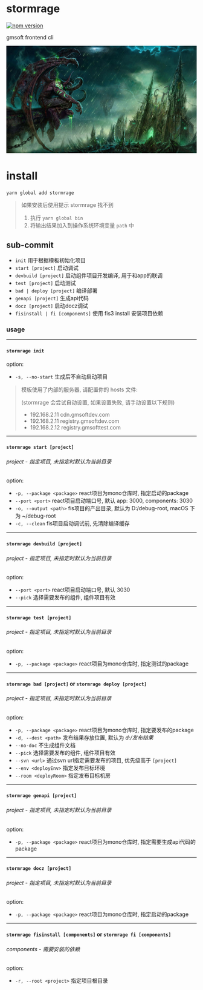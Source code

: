 # stormrage

[![npm version](https://img.shields.io/npm/v/stormrage.svg?style=flat-square)](https://www.npmjs.com/package/stormrage)

gmsoft frontend cli

![Illidan Stormrage](img/Illidan%20Stormrage.jpg)

# install

`yarn global add stormrage`

> 如果安装后使用提示 stormrage 找不到
> 1. 执行 `yarn global bin`
> 2. 将输出结果加入到操作系统环境变量 `path` 中

## sub-commit

- `init` 用于根据模板初始化项目
- `start [project]`  启动调试
- `devbuild [project]` 启动组件项目开发编译, 用于和app的联调
- `test [project]`  启动测试
- `bad | deploy [project]`  编译部署
- `genapi [project]`  生成api代码
- `docz [project]`  启动docz调试
- `fisinstall | fi [components]` 使用 fis3 install 安装项目依赖

### usage

---

#### `stormrage init`

option:
* `-s, --no-start` 生成后不自动启动项目

> 模板使用了内部的服务器, 请配置你的 hosts 文件:
>
> (stormrage 会尝试自动设置, 如果设置失败, 请手动设置以下规则)
>
> - 192.168.2.11 cdn.gmsoftdev.com
> - 192.168.2.11 registry.gmsoftdev.com
> - 192.168.2.12 registry.gmsofttest.com

---

#### `stormrage start [project]`

###### project - 指定项目, 未指定时默认为当前目录

option:
* `-p, --package <package>`  react项目为mono仓库时, 指定启动的package
* `--port <port>`  react项目启动端口号, 默认 app: 3000, components: 3030
* `-o, --output <path>`  fis项目的产出目录, 默认为 D:/debug-root, macOS 下为 ~/debug-root
* `-c, --clean`  fis项目启动调试前, 先清除编译缓存

---

#### `stormrage devbuild [project]`

###### project - 指定项目, 未指定时默认为当前目录

option:
* `--port <port>` react项目启动端口号, 默认 3030
* `--pick` 选择需要发布的组件, 组件项目有效

---

#### `stormrage test [project]`

###### project - 指定项目, 未指定时默认为当前目录

option:
* `-p, --package <package>`  react项目为mono仓库时, 指定测试的package

---

#### `stormrage bad [project]` or `stormrage deploy [project]`

###### project - 指定项目, 未指定时默认为当前目录

option:
* `-p, --package <package>` react项目为mono仓库时, 指定要发布的package
* `-d, --dest <path>` 发布结果存放位置, 默认为 *d:/发布结果*
* `--no-doc` 不生成组件文档
* `--pick` 选择需要发布的组件, 组件项目有效
* `--svn <url>` 通过svn url指定需要发布的项目, 优先级高于 `[project]`
* `--env <deployEnv>` 指定发布目标环境
* `--room <deployRoom>` 指定发布目标机房

---

#### `stormrage genapi [project]`

###### project - 指定项目, 未指定时默认为当前目录

option:
* `-p, --package <package>`  react项目为mono仓库时, 指定需要生成api代码的package

---

#### `stormrage docz [project]`

###### project - 指定项目, 未指定时默认为当前目录

option:
* `-p, --package <package>`  react项目为mono仓库时, 指定启动的package

---

#### `stormrage fisinstall [components]` or `stormrage fi [components]`

###### components - 需要安装的依赖

option:
* `-r, --root <project>` 指定项目根目录